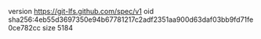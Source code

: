 version https://git-lfs.github.com/spec/v1
oid sha256:4eb55d3697350e94b67781217c2adf2351aa900d63daf03bb9fd71fe0ce782cc
size 5184

